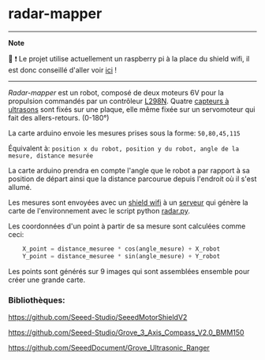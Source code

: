 # radar-mapper

---
**Note**

:mega: :exclamation: Le projet utilise actuellement un raspberry pi à la place du shield wifi, il est donc conseillé d'aller voir [ici](https://github.com/Hell0w/radar-mapper/tree/raspberry-pi) !

---

_Radar-mapper_ est un robot, composé de deux moteurs 6V pour la propulsion commandés par un contrôleur [L298N](http://wiki.seeedstudio.com/Motor_Shield_V1.0/).
Quatre [capteurs à ultrasons](https://www.seeedstudio.com/Grove-Ultrasonic-Ranger-p-960.html) sont fixés sur une plaque, elle même fixée sur un servomoteur qui fait des allers-retours. (0-180°)

La carte arduino envoie les mesures prises sous la forme: `50,80,45,115`

Équivalent à: `position x du robot, position y du robot, angle de la mesure, distance mesurée`

La carte arduino prendra en compte l'angle que le robot a par rapport à sa position de départ ainsi que la distance parcourue depuis l'endroit où il s'est allumé.

Les mesures sont envoyées avec un [shield wifi](http://wiki.seeedstudio.com/Wifi_Shield_V2.0/) à un [serveur](http://hellow.alwaysdata.net/radar-mapper) qui génère la carte de l'environnement avec le script python [radar.py](https://github.com/Hell0w/radar-mapper/blob/master/radar.py).

Les coordonnées d'un point à partir de sa mesure sont calculées comme ceci:
```python
    X_point = distance_mesuree * cos(angle_mesure) + X_robot
    Y_point = distance_mesuree * sin(angle_mesure) + Y_robot
```
Les points sont générés sur 9 images qui sont assemblées ensemble pour créer une grande carte.




### Bibliothèques:
https://github.com/Seeed-Studio/SeeedMotorShieldV2

https://github.com/Seeed-Studio/Grove_3_Axis_Compass_V2.0_BMM150

https://github.com/SeeedDocument/Grove_Ultrasonic_Ranger
